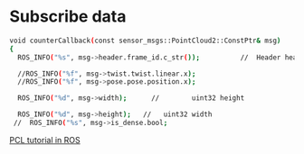 # Subscribe data

```bash
void counterCallback(const sensor_msgs::PointCloud2::ConstPtr& msg)        // Define a function called 'callback' that receives a 
{
  ROS_INFO("%s", msg->header.frame_id.c_str());          //  Header header

  //ROS_INFO("%f", msg->twist.twist.linear.x);
  //ROS_INFO("%f", msg->pose.pose.position.x);

  ROS_INFO("%d", msg->width);      //        uint32 height

  ROS_INFO("%d", msg->height);   //   uint32 width 
 //  ROS_INFO("%s", msg->is_dense.bool; 
```
[ PCL tutorial in ROS](http://library.isr.ist.utl.pt/docs/roswiki/perception_pcl(2f)Tutorials.html)
